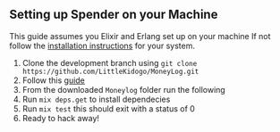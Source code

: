 ## Setting up Spender on your Machine
This guide assumes you Elixir and Erlang set up on your machine
If not follow the [installation instructions](https://elixir-lang.org/install.html) for your system.
1. Clone the development branch using `git clone https://github.com/LittleKidogo/MoneyLog.git`
2. Follow this [guide](/docs/postgres_setup)
3. From the downloaded `Moneylog` folder run the following
4. Run `mix deps.get` to install dependecies
5. Run `mix test` this should exit with a status of 0
6. Ready to hack away!
